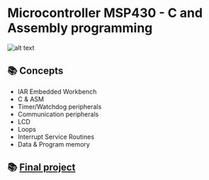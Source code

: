 # Microcontroller MSP430 - C and Assembly programming

![alt text](https://www.digikey.at/-/media/MakerIO/Images/blogs/hands-on-with-the-texas-instruments-msp430-launchpad/hands-on-with-the-texas-instruments-msp430-figure-1.jpg?ts=e933892e-a329-465b-946f-ea79b3722373)

## 📚 Concepts
- IAR Embedded Workbench
- C & ASM
- Timer/Watchdog peripherals
- Communication peripherals
- LCD
- Loops
- Interrupt Service Routines
- Data & Program memory

## 📚 [Final project](https://github.com/marlonffernandes/MCU-MSP430-C-Assembly/tree/main/C/lux-project)
